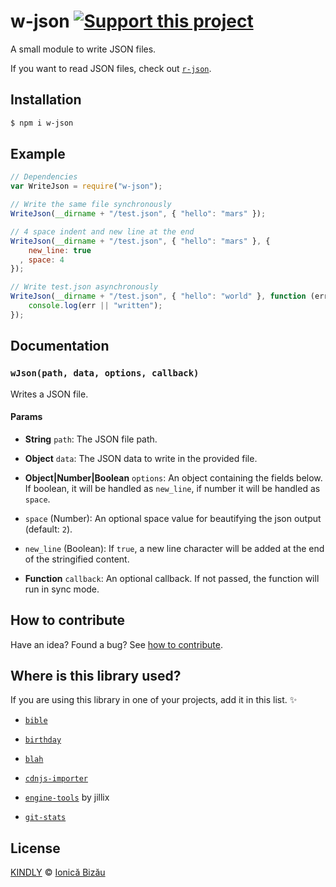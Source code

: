 # w-json [![Support this project][donate-now]][paypal-donations]
A small module to write JSON files.

If you want to read JSON files, check out [`r-json`](https://github.com/IonicaBizau/node-r-json).

## Installation

```sh
$ npm i w-json
```

## Example

```js
// Dependencies
var WriteJson = require("w-json");

// Write the same file synchronously
WriteJson(__dirname + "/test.json", { "hello": "mars" });

// 4 space indent and new line at the end
WriteJson(__dirname + "/test.json", { "hello": "mars" }, {
    new_line: true
  , space: 4
});

// Write test.json asynchronously
WriteJson(__dirname + "/test.json", { "hello": "world" }, function (err, data) {
    console.log(err || "written");
});
```

## Documentation

### `wJson(path, data, options, callback)`
Writes a JSON file.

#### Params
- **String** `path`: The JSON file path.
- **Object** `data`: The JSON data to write in the provided file.
- **Object|Number|Boolean** `options`: An object containing the fields below. If boolean, it will be handled as `new_line`, if number it will be handled as `space`.

 - `space` (Number): An optional space value for beautifying the json output (default: `2`).
 - `new_line` (Boolean): If `true`, a new line character will be added at the end of the stringified content.
- **Function** `callback`: An optional callback. If not passed, the function will run in sync mode.

## How to contribute
Have an idea? Found a bug? See [how to contribute][contributing].

## Where is this library used?
If you are using this library in one of your projects, add it in this list. :sparkles:

 - [`bible`](https://github.com/BibleJS/BibleApp)

 - [`birthday`](https://github.com/IonicaBizau/birthday)

 - [`blah`](https://github.com/IonicaBizau/blah)

 - [`cdnjs-importer`](https://github.com/cdnjs/cdnjs-importer)

 - [`engine-tools`](https://github.com/jillix/engine-tools) by jillix

 - [`git-stats`](https://github.com/IonicaBizau/git-stats)

## License

[KINDLY][license] © [Ionică Bizău][website]

[license]: http://ionicabizau.github.io/kindly-license/?author=Ionic%C4%83%20Biz%C4%83u%20%3Cbizauionica@gmail.com%3E&year=2015

[website]: http://ionicabizau.net
[paypal-donations]: https://www.paypal.com/cgi-bin/webscr?cmd=_s-xclick&hosted_button_id=RVXDDLKKLQRJW
[donate-now]: http://i.imgur.com/6cMbHOC.png

[contributing]: /CONTRIBUTING.md
[docs]: /DOCUMENTATION.md